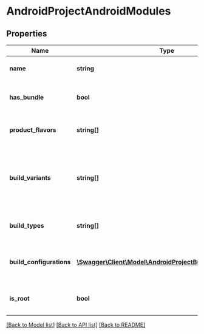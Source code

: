 # AndroidProjectAndroidModules

## Properties
Name | Type | Description | Notes
------------ | ------------- | ------------- | -------------
**name** | **string** | Name of the Android module | 
**has_bundle** | **bool** | Module contains bundle settings | [optional] 
**product_flavors** | **string[]** | The product flavors of the Android module | [optional] 
**build_variants** | **string[]** | The detected build variants of the Android module (matrix of product flavor + build type (debug|release)) | [optional] 
**build_types** | **string[]** | The detected build types of the Android module | [optional] 
**build_configurations** | [**\Swagger\Client\Model\AndroidProjectBuildConfigurations[]**](AndroidProjectBuildConfigurations.md) | The detected build configurations of the Android module | [optional] 
**is_root** | **bool** | Whether the module is at the root level of the project | [optional] 

[[Back to Model list]](../README.md#documentation-for-models) [[Back to API list]](../README.md#documentation-for-api-endpoints) [[Back to README]](../README.md)



